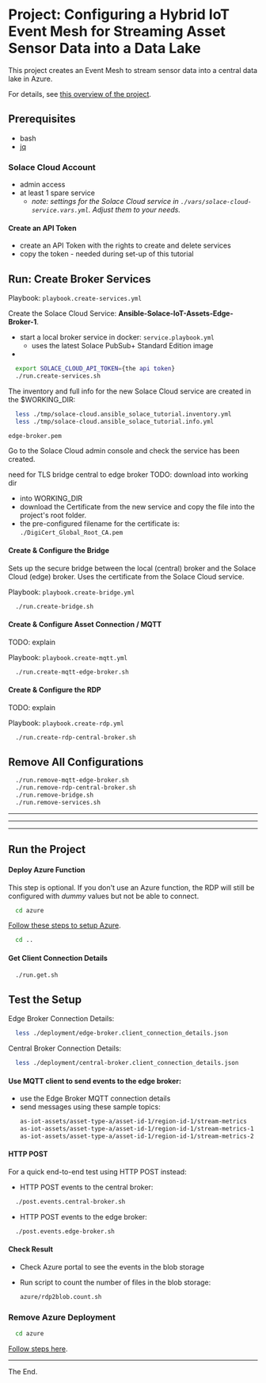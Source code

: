 # Project: Configuring a Hybrid IoT Event Mesh for Streaming Asset Sensor Data into a Data Lake

This project creates an Event Mesh to stream sensor data into a central data lake in Azure.

For details, see [this overview of the project](./ProjectOverview.md).

## Prerequisites

* bash
* [jq](https://stedolan.github.io/jq/download/)

### Solace Cloud Account

- admin access
- at least 1 spare service
  - _note: settings for the Solace Cloud service in `./vars/solace-cloud-service.vars.yml`. Adjust them to your needs._

#### Create an API Token

- create an API Token with the rights to create and delete services
- copy the token - needed during set-up of this tutorial

## Run: Create Broker Services


Playbook: `playbook.create-services.yml`

Create the Solace Cloud Service: **Ansible-Solace-IoT-Assets-Edge-Broker-1**.

- start a local broker service in docker: `service.playbook.yml`
  - uses the latest Solace PubSub+ Standard Edition image
-
````bash
  export SOLACE_CLOUD_API_TOKEN={the api token}
  ./run.create-services.sh
````

The inventory and full info for the new Solace Cloud service are created in the $WORKING_DIR:
````bash
  less ./tmp/solace-cloud.ansible_solace_tutorial.inventory.yml
  less ./tmp/solace-cloud.ansible_solace_tutorial.info.yml

edge-broker.pem

````

Go to the Solace Cloud admin console and check the service has been created.

need for TLS bridge central to edge broker
TODO: download into working dir
  - into WORKING_DIR
  - download the Certificate from the new service and copy the file into the project's root folder.
  - the pre-configured filename for the certificate is: `./DigiCert_Global_Root_CA.pem`

#### Create & Configure the Bridge

Sets up the secure bridge between the local (central) broker and the Solace Cloud (edge) broker.
Uses the certificate from the Solace Cloud service.

Playbook: `playbook.create-bridge.yml`


````bash
  ./run.create-bridge.sh
````

#### Create & Configure Asset Connection / MQTT

TODO: explain

Playbook: `playbook.create-mqtt.yml`

````bash
  ./run.create-mqtt-edge-broker.sh
````

#### Create & Configure the RDP

TODO: explain

Playbook: `playbook.create-rdp.yml`

````bash
  ./run.create-rdp-central-broker.sh
````

## Remove All Configurations

````bash
  ./run.remove-mqtt-edge-broker.sh
  ./run.remove-rdp-central-broker.sh
  ./run.remove-bridge.sh
  ./run.remove-services.sh
````

---
---
---

## Run the Project

#### Deploy Azure Function
This step is optional. If you don't use an Azure function, the RDP will still be configured with _dummy_ values but not be able to connect.

````bash
  cd azure
````
[Follow these steps to setup Azure](./azure).
````bash
  cd ..
````



#### Get Client Connection Details

````bash
  ./run.get.sh
````

## Test the Setup

Edge Broker Connection Details:
````bash
  less ./deployment/edge-broker.client_connection_details.json
````

Central Broker Connection Details:
````bash
  less ./deployment/central-broker.client_connection_details.json
````

#### Use MQTT client to send events to the edge broker:
  - use the Edge Broker MQTT connection details
  - send messages using these sample topics:
    ````bash
    as-iot-assets/asset-type-a/asset-id-1/region-id-1/stream-metrics
    as-iot-assets/asset-type-a/asset-id-1/region-id-1/stream-metrics-1
    as-iot-assets/asset-type-a/asset-id-1/region-id-1/stream-metrics-2
    ````

#### HTTP POST

For a quick end-to-end test using HTTP POST instead:

- HTTP POST events to the central broker:
````bash
  ./post.events.central-broker.sh
````
- HTTP POST events to the edge broker:
````bash
  ./post.events.edge-broker.sh
````

#### Check Result

  - Check Azure portal to see the events in the blob storage

  - Run script to count the number of files in the blob storage:
    ````bash
    azure/rdp2blob.count.sh
    ````


### Remove Azure Deployment

````bash
  cd azure
````

[Follow steps here](./azure).

---
The End.
